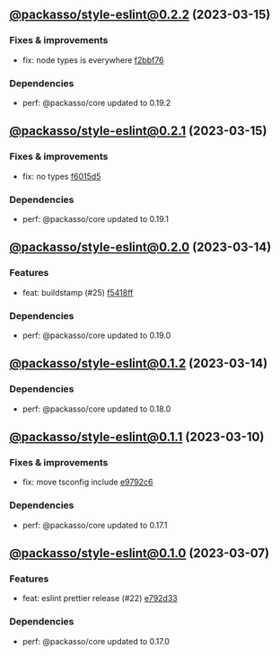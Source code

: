 ## [@packasso/style-eslint@0.2.2](https://github.com/qiwi/packasso/compare/2023.3.15-packasso.style-eslint.0.2.1-f0...2023.3.15-packasso.style-eslint.0.2.2-f0) (2023-03-15)

### Fixes & improvements
* fix: node types is everywhere [f2bbf76](https://github.com/qiwi/packasso/commit/f2bbf767ee6e98e1ccbfa2f3f837ffd34768decc)

### Dependencies
* perf: @packasso/core updated to 0.19.2

## [@packasso/style-eslint@0.2.1](https://github.com/qiwi/packasso/compare/2023.3.14-packasso.style-eslint.0.2.0-f0...2023.3.15-packasso.style-eslint.0.2.1-f0) (2023-03-15)

### Fixes & improvements
* fix: no types [f6015d5](https://github.com/qiwi/packasso/commit/f6015d5f46c89f9c419c1c480567a1df27629162)

### Dependencies
* perf: @packasso/core updated to 0.19.1

## [@packasso/style-eslint@0.2.0](https://github.com/qiwi/packasso/compare/2023.3.14-packasso.style-eslint.0.1.2-f0...2023.3.14-packasso.style-eslint.0.2.0-f0) (2023-03-14)

### Features
* feat: buildstamp (#25) [f5418ff](https://github.com/qiwi/packasso/commit/f5418ffac84f7d369b99f2dd80ffaafce82cf736)

### Dependencies
* perf: @packasso/core updated to 0.19.0

## [@packasso/style-eslint@0.1.2](https://github.com/qiwi/packasso/compare/2023.3.10-packasso.style-eslint.0.1.1-f0...2023.3.14-packasso.style-eslint.0.1.2-f0) (2023-03-14)

### Dependencies
* perf: @packasso/core updated to 0.18.0

## [@packasso/style-eslint@0.1.1](https://github.com/qiwi/packasso/compare/2023.3.7-packasso.style-eslint.0.1.0-f0...2023.3.10-packasso.style-eslint.0.1.1-f0) (2023-03-10)

### Fixes & improvements
* fix: move tsconfig include [e9792c6](https://github.com/qiwi/packasso/commit/e9792c6a6628f1805582d1fcfa388b176adce7b0)

### Dependencies
* perf: @packasso/core updated to 0.17.1

## [@packasso/style-eslint@0.1.0](https://github.com/qiwi/packasso/compare/undefined...2023.3.7-packasso.style-eslint.0.1.0-f0) (2023-03-07)

### Features
* feat: eslint prettier release (#22) [e792d33](https://github.com/qiwi/packasso/commit/e792d336e83fc3c851e1541d2f6bed8560fa35f4)

### Dependencies
* perf: @packasso/core updated to 0.17.0
